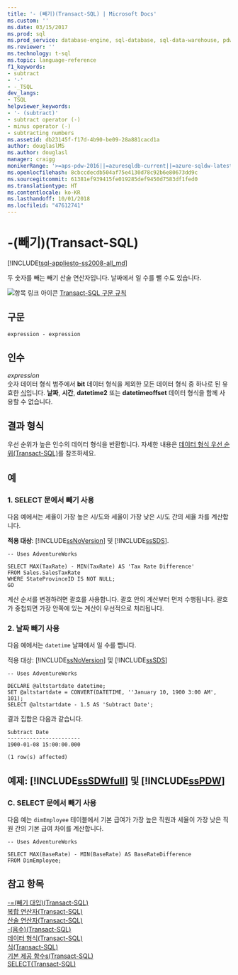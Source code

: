```yaml
---
title: '- (빼기)(Transact-SQL) | Microsoft Docs'
ms.custom: ''
ms.date: 03/15/2017
ms.prod: sql
ms.prod_service: database-engine, sql-database, sql-data-warehouse, pdw
ms.reviewer: ''
ms.technology: t-sql
ms.topic: language-reference
f1_keywords:
- subtract
- '-'
- -_TSQL
dev_langs:
- TSQL
helpviewer_keywords:
- '- (subtract)'
- subtract operator (-)
- minus operator (-)
- subtracting numbers
ms.assetid: db23145f-f17d-4b90-be09-28a881cacd1a
author: douglaslMS
ms.author: douglasl
manager: craigg
monikerRange: '>=aps-pdw-2016||=azuresqldb-current||=azure-sqldw-latest||>=sql-server-2016||=sqlallproducts-allversions||>=sql-server-linux-2017||=azuresqldb-mi-current'
ms.openlocfilehash: 8cbccdecdb504af75e4130d78c92b6e80673dd9c
ms.sourcegitcommit: 61381ef939415fe019285def9450d7583df1fed0
ms.translationtype: HT
ms.contentlocale: ko-KR
ms.lasthandoff: 10/01/2018
ms.locfileid: "47612741"
---
```

# <a name="--subtraction-transact-sql"></a>-(빼기)(Transact-SQL)
[!INCLUDE[tsql-appliesto-ss2008-all_md](../../includes/tsql-appliesto-ss2008-all-md.md)]

  두 숫자를 빼는 빼기 산술 연산자입니다. 날짜에서 일 수를 뺄 수도 있습니다.  
  
 ![항목 링크 아이콘](../../database-engine/configure-windows/media/topic-link.gif "항목 링크 아이콘") [Transact-SQL 구문 규칙](../../t-sql/language-elements/transact-sql-syntax-conventions-transact-sql.md)  
  
## <a name="syntax"></a>구문  
  
```  
expression - expression  
```  
  
## <a name="arguments"></a>인수  
 *expression*  
 숫자 데이터 형식 범주에서 **bit** 데이터 형식을 제외한 모든 데이터 형식 중 하나로 된 유효한 [식](../../t-sql/language-elements/expressions-transact-sql.md)입니다. **날짜**, **시간**, **datetime2** 또는 **datetimeoffset** 데이터 형식을 함께 사용할 수 없습니다.  
  
## <a name="result-types"></a>결과 형식  
 우선 순위가 높은 인수의 데이터 형식을 반환합니다. 자세한 내용은 [데이터 형식 우선 순위&#40;Transact-SQL&#41;](../../t-sql/data-types/data-type-precedence-transact-sql.md)를 참조하세요.  
  
## <a name="examples"></a>예  
  
### <a name="a-using-subtraction-in-a-select-statement"></a>1. SELECT 문에서 빼기 사용  
 다음 예에서는 세율이 가장 높은 시/도와 세율이 가장 낮은 시/도 간의 세율 차를 계산합니다.  
  
 **적용 대상**: [!INCLUDE[ssNoVersion](../../includes/ssnoversion-md.md)] 및 [!INCLUDE[ssSDS](../../includes/sssds-md.md)].  
  
```  
-- Uses AdventureWorks  
  
SELECT MAX(TaxRate) - MIN(TaxRate) AS 'Tax Rate Difference'  
FROM Sales.SalesTaxRate  
WHERE StateProvinceID IS NOT NULL;  
GO  
```  
  
 계산 순서를 변경하려면 괄호를 사용합니다. 괄호 안의 계산부터 먼저 수행됩니다. 괄호가 중첩되면 가장 안쪽에 있는 계산이 우선적으로 처리됩니다.  
  
### <a name="b-using-date-subtraction"></a>2. 날짜 빼기 사용  
 다음 예에서는 `datetime` 날짜에서 일 수를 뺍니다.  
  
 적용 대상: [!INCLUDE[ssNoVersion](../../includes/ssnoversion-md.md)] 및 [!INCLUDE[ssSDS](../../includes/sssds-md.md)]  
  
```  
-- Uses AdventureWorks  
  
DECLARE @altstartdate datetime;  
SET @altstartdate = CONVERT(DATETIME, ''January 10, 1900 3:00 AM', 101);  
SELECT @altstartdate - 1.5 AS 'Subtract Date';  
```  
  
 결과 집합은 다음과 같습니다.  
  
 ```
 Subtract Date  
 -----------------------  
 1900-01-08 15:00:00.000  

 (1 row(s) affected)
 ```  
  
## <a name="examples-includesssdwfullincludessssdwfull-mdmd-and-includesspdwincludessspdw-mdmd"></a>예제: [!INCLUDE[ssSDWfull](../../includes/sssdwfull-md.md)] 및 [!INCLUDE[ssPDW](../../includes/sspdw-md.md)]  
  
### <a name="c-using-subtraction-in-a-select-statement"></a>C. SELECT 문에서 빼기 사용  
 다음 예는 `dimEmployee` 테이블에서 기본 급여가 가장 높은 직원과 세율이 가장 낮은 직원 간의 기본 급여 차이를 계산합니다.  
  
```  
-- Uses AdventureWorks  
  
SELECT MAX(BaseRate) - MIN(BaseRate) AS BaseRateDifference  
FROM DimEmployee;  
```  
  
## <a name="see-also"></a>참고 항목  
 [-=&#40;빼기 대입&#41;&#40;Transact-SQL&#41;](../../t-sql/language-elements/subtract-equals-transact-sql.md)   
 [복합 연산자&#40;Transact-SQL&#41;](../../t-sql/language-elements/compound-operators-transact-sql.md)  
 [산술 연산자&#40;Transact-SQL&#41;](../../t-sql/language-elements/arithmetic-operators-transact-sql.md)   
 [-&#40;음수&#41;&#40;Transact-SQL&#41;](../../t-sql/language-elements/unary-operators-negative.md)   
 [데이터 형식&#40;Transact-SQL&#41;](../../t-sql/data-types/data-types-transact-sql.md)   
 [식&#40;Transact-SQL&#41;](../../t-sql/language-elements/expressions-transact-sql.md)   
 [기본 제공 함수s&#40;Transact-SQL&#41;](~/t-sql/functions/functions.md)   
 [SELECT&#40;Transact-SQL&#41;](../../t-sql/queries/select-transact-sql.md)   
  
  


